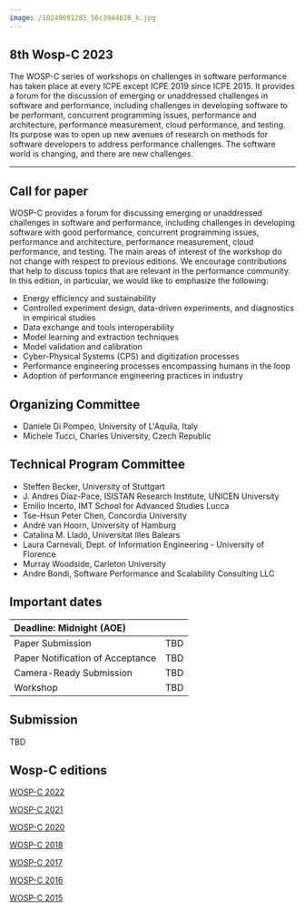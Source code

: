 ```yaml
---
image: /10249091285_56c3944b28_k.jpg
---
```


## 8th Wosp-C 2023

The WOSP-C series of workshops on challenges in software performance has taken place at every ICPE except ICPE 2019 since ICPE 2015. It provides a forum for the discussion of emerging or unaddressed challenges in software and performance, including challenges in developing software to be performant, concurrent programming issues, performance and architecture, performance measurement, cloud performance, and testing. Its purpose was to open up new avenues of research on methods for software developers to address performance challenges. The software world is changing, and there are new challenges.


---

## Call for paper

WOSP-C provides a forum for discussing emerging or unaddressed challenges in software and performance, including challenges in developing software with good performance, concurrent programming issues, performance and architecture, performance measurement, cloud performance, and testing. The main areas of interest of the workshop do not change with respect to previous editions. 
We encourage contributions that help to discuss topics that are relevant in the performance community. In this edition, in particular, we would like to emphasize the following:

 - Energy efficiency and sustainability
 - Controlled experiment design, data-driven experiments, and diagnostics in empirical studies
 - Data exchange and tools interoperability
 - Model learning and extraction techniques
 - Model validation and calibration
 - Cyber-Physical Systems (CPS) and digitization processes
 - Performance engineering processes encompassing humans in the loop
 - Adoption of performance engineering practices in industry

## Organizing Committee
 
 - Daniele Di Pompeo, University of L'Aquila, Italy
 - Michele Tucci, Charles University, Czech Republic

## Technical Program Committee

- Steffen	Becker,	University of Stuttgart	
- J. Andres	Diaz-Pace, ISISTAN Research Institute, UNICEN University
- Emilio	Incerto,	IMT School for Advanced Studies Lucca
- Tse-Hsun Peter	Chen,	Concordia University
- André	van Hoorn,	University of Hamburg
- Catalina M.	Lladó,	Universitat Illes Balears
- Laura	Carnevali,	Dept. of Information Engineering - University of Florence
- Murray	Woodside, Carleton University
- Andre	Bondi, Software Performance and Scalability Consulting LLC

## Important dates

| Deadline: Midnight (AOE)                      |     |
|:----------------------------------------------|:---:|
| Paper Submission                              | TBD |
| Paper Notification of Acceptance              | TBD |
| Camera-Ready Submission                       | TBD |
| Workshop                                      | TBD |

## Submission

TBD

## Wosp-C editions

[WOSP-C 2022](https://wosp-c.github.io/wosp-c-22/)

[WOSP-C 2021](https://wosp-c-21.github.io/)

[WOSP-C 2020](https://wosp-c.github.io/wosp-c-20/)

[WOSP-C 2018](http://wosp-c.uib.es/)

[WOSP-C 2017](https://wosp-c.spec.org/)

[WOSP-C 2016](http://wosp-c.ipd.kit.edu/)

[WOSP-C 2015](http://wosp-c.ipd.kit.edu/wosp_c15/home/index.html)

